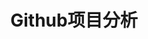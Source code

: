 ---
layout: posts_by_category
categories: github-project
title: Github项目分析
permalink: /category/github-project
---